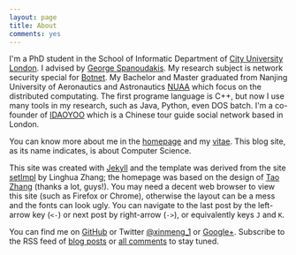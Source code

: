 ```yaml
---
layout: page
title: About
comments: yes
---
```


I'm a PhD student in the School of Informatic Department of [City University London](http://www.city.ac.uk). I advised by [George Spanoudakis](http://www.soi.city.ac.uk/~gespan/). My research subject is network security special for [Botnet](https://en.wikipedia.org/wiki/Botnet). My Bachelor and Master graduated from Nanjing University of Aeronautics and Astronautics [NUAA](http://www.nuaa.edu.cn) which focus on the distributed computating. The first programe language is C++, but now I use many tools in my research, such as Java, Python, even DOS batch. I'm a co-founder of [IDAOYOO](http://www.idaoyoo.com) which is a Chinese tour guide social network based in London. 

You can know more about me in the [homepage](/) and my [vitae](../vitae/). This blog site, as its name indicates, is about Computer Science.

This site was created with [Jekyll](https://github.com/mojombo/jekyll) and the template was derived from the site [setImpl](http://lhzhang.com/) by Linghua Zhang; the homepage was based on the design of [Tao Zhang](http://ztpala.com/) (thanks a lot, guys!). You may need a decent web browser to view this site (such as Firefox or Chrome), otherwise the layout can be a mess and the fonts can look ugly. You can navigate to the last post by the left-arrow key (`<-`) or next post by right-arrow (`->`), or equivalently keys `J` and `K`.

You can find me on [GitHub](https://github.com/xinmeng1/) or Twitter [@xinmeng_1](http://twitter.com/xinmeng_1) or [Google+](https://plus.google.com/u/0/xinmeng1). Subscribe to the RSS feed of [blog posts](../feed/) or [all comments](http://mengxin.disqus.com/latest.rss) to stay tuned.

